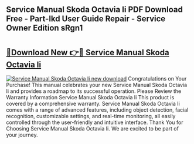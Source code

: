 ## Service Manual Skoda Octavia Ii PDF Download Free - Part-Ikd User Guide Repair - Service Owner Edition sRgn1

# <h2><a href="http://bc72776.oget.top/?id=Service+Manual+Skoda+Octavia+Ii">🔗Download New 👉🔴 Service Manual Skoda Octavia Ii</a></h2>

[![Service Manual Skoda Octavia Ii new download](https://i.imgur.com/5g1atiW.png)](http://bc72776.oget.top/?id=Service+Manual+Skoda+Octavia+Ii)
Congratulations on Your Purchase! This manual celebrates your new Service Manual Skoda Octavia Ii and provides a roadmap to its successful operation. Please Review the Warranty Information Service Manual Skoda Octavia Ii This product is covered by a comprehensive warranty. Service Manual Skoda Octavia Ii comes with a range of advanced features, including object detection, facial recognition, customizable settings, and real-time monitoring, all easily controlled through the user-friendly and intuitive interface. Thank You for Choosing Service Manual Skoda Octavia Ii. We are excited to be part of your journey.

